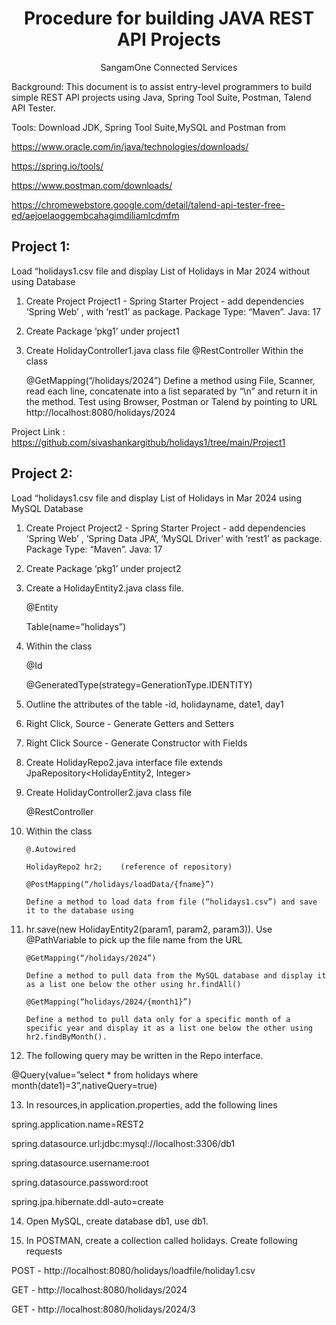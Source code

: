 <h1 align="center">Procedure for building JAVA REST API Projects</h1>
<p align="center">SangamOne Connected Services</p>
Background:  This document is to assist entry-level programmers to build simple REST API projects using Java, Spring Tool Suite, Postman, Talend API Tester.

Tools: Download JDK, Spring Tool Suite,MySQL and Postman from

https://www.oracle.com/in/java/technologies/downloads/

https://spring.io/tools/

https://www.postman.com/downloads/

https://chromewebstore.google.com/detail/talend-api-tester-free-ed/aejoelaoggembcahagimdiliamlcdmfm

<h2>Project 1:</h2>

Load “holidays1.csv file and display List of Holidays in Mar 2024 without using Database

1. Create Project Project1 - Spring Starter Project - add dependencies ‘Spring Web’ , with ‘rest1’ as package.  Package Type: “Maven”.  Java: 17

2. Create Package ‘pkg1’ under project1

3. Create HolidayController1.java class file
@RestController
Within the class

	@GetMapping(“/holidays/2024”)
	Define a method using File, Scanner, read each line, concatenate into a list separated by “\n” and return it in the method.
Test using Browser, Postman or Talend by pointing to URL http://localhost:8080/holidays/2024

Project Link : https://github.com/sivashankargithub/holidays1/tree/main/Project1

<h2>Project 2:</h2>  

Load “holidays1.csv file and display List of Holidays in Mar 2024 using MySQL Database
  
1. Create Project Project2 - Spring Starter Project - add dependencies ‘Spring Web’ , ‘Spring Data JPA’, ‘MySQL Driver’ with ‘rest1’ as package.  Package Type: “Maven”.  Java: 17

2. Create Package ‘pkg1’ under project2

3. Create a HolidayEntity2.java class file.

   	@Entity
   
	Table(name=”holidays”) 

4. Within the class

	 @Id

	 @GeneratedType(strategy=GenerationType.IDENTITY)
 
5. Outline the attributes of the table -id, holidayname, date1, day1

6. Right Click, Source - Generate Getters and Setters

7. Right Click Source - Generate Constructor with Fields

8. Create HolidayRepo2.java interface file extends JpaRepository<HolidayEntity2, Integer>

9. Create HolidayController2.java class file

	@RestController

10. Within the class
 
		@.Autowired

		HolidayRepo2 hr2;    (reference of repository)

		@PostMapping(“/holidays/loadData/{fname}”)

		Define a method to load data from file (“holidays1.csv”) and save it to the database using

11. hr.save(new HolidayEntity2(param1, param2, param3)). Use @PathVariable to pick up the file name from the URL

		@GetMapping(“/holidays/2024”)

		Define a method to pull data from the MySQL database and display it as a list one below the other using hr.findAll()

		@GetMapping(“holidays/2024/{month1}”)

		Define a method to pull data only for a specific month of a specific year and display it as a list one below the other using hr2.findByMonth(). 
  
12. The following query may be written in the Repo interface.

@Query(value=”select * from holidays where month(date1)=3”,nativeQuery=true)

13. In resources,in application.properties, add the following lines

spring.application.name=REST2

spring.datasource.url:jdbc:mysql://localhost:3306/db1

spring.datasource.username:root

spring.datasource.password:root

spring.jpa.hibernate.ddl-auto=create

14. Open MySQL, create database db1,  use db1.

15. In POSTMAN, create a collection called holidays. Create following requests

POST - http://localhost:8080/holidays/loadfile/holiday1.csv

GET - http://localhost:8080/holidays/2024

GET - http://localhost:8080/holidays/2024/3
